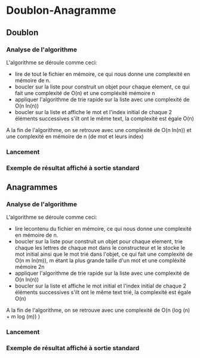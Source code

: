 # Doublon-Anagramme

## Doublon

### Analyse de l'algorithme

L'algorithme se déroule comme ceci:
- lire de tout le fichier en mémoire, ce qui nous donne une complexité en mémoire de n.
- boucler sur la liste pour construit un objet pour chaque element, ce qui fait une complexité de O(n) et une compléxité mémoire n
- appliquer l'algorithme de trie rapide sur la liste avec une complexité de O(n ln(n))
- boucler sur la liste et affiche le mot et l'index initial de chaque 2 éléments successives s'ilt ont le même text, la complexité est égale O(n)

A la fin de l'algorithme, on se retrouve avec une complexité de O(n ln(n)) et une complexité en mémoire de n (de mot et leurs index)

### Lancement

### Exemple de résultat affiché à sortie standard

## Anagrammes

### Analyse de l'algorithme

L'algorithme se déroule comme ceci:
- lire lecontenu du fichier en mémoire, ce qui nous donne une complexité en mémoire de n.
- boucler sur la liste pour construit un objet pour chaque element, trie chaque les lettres de chaque mot dans le constructeur et le stocke le mot initial ainsi que le mot trié dans l'objet, ce qui fait une complexité de O(n m ln(m)), m étant la plus grande taille d'un mot et une compléxité mémoire 2n
- appliquer l'algorithme de trie rapide sur la liste avec une complexité de O(n ln(n))
- boucler sur la liste et affiche le mot initial et l'index initial de chaque 2 éléments successives s'ilt ont le même text trié, la complexité est égale O(n)


A la fin de l'algorithme, on se retrouve avec une complexité de O(n (log (n) + m log (m)) )

### Lancement

### Exemple de résultat affiché à sortie standard
